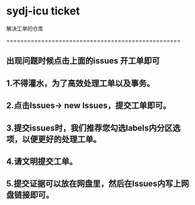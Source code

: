 # sydj-icu ticket
解决工单的仓库

==================================================

## 出现问题时候点击上面的issues 开工单即可<br />

## 1.不得灌水，为了高效处理工单以及事务。<br />
## 2.点击Issues-> new Issues，提交工单即可。<br />
## 3.提交issues时，我们推荐您勾选labels内分区选项，以便更好的处理工单。<br />
## 4.请文明提交工单。<br />
## 5.提交证据可以放在网盘里，然后在Issues内写上网盘链接即可。



